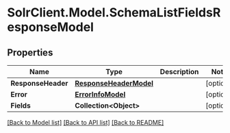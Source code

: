 # SolrClient.Model.SchemaListFieldsResponseModel

## Properties

Name | Type | Description | Notes
------------ | ------------- | ------------- | -------------
**ResponseHeader** | [**ResponseHeaderModel**](ResponseHeaderModel.md) |  | [optional] 
**Error** | [**ErrorInfoModel**](ErrorInfoModel.md) |  | [optional] 
**Fields** | **Collection&lt;Object&gt;** |  | [optional] 

[[Back to Model list]](../README.md#documentation-for-models) [[Back to API list]](../README.md#documentation-for-api-endpoints) [[Back to README]](../README.md)

